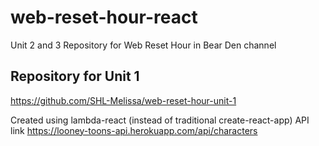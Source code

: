 # web-reset-hour-react
Unit 2 and 3 Repository for Web Reset Hour in Bear Den channel

## Repository for Unit 1
https://github.com/SHL-Melissa/web-reset-hour-unit-1


Created using lambda-react (instead of traditional create-react-app)
API link https://looney-toons-api.herokuapp.com/api/characters